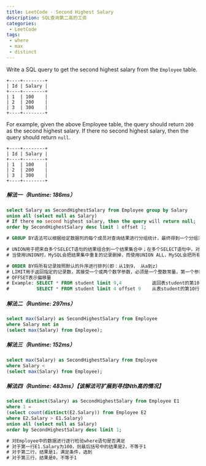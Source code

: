```yaml
---
title: LeetCode - Second Highest Salary
description: SQL查询第二高的工资
categories:
 - LeetCode
tags:
 - where
 - max
 - distinct
---
```





Write a SQL query to get the second highest salary from the `Employee` table.

```
+----+--------+
| Id | Salary |
+----+--------+
| 1  | 100    |
| 2  | 200    |
| 3  | 300    |
+----+--------+
```

For example, given the above Employee table, the query should return `200` as the second highest salary. If there no second highest salary, then the query should return `null`.

```
+----+--------+
| Id | Salary |
+----+--------+
| 1  | 100    |
| 2  | 200    |
| 3  | 300    |
+----+--------+
```



##### 解法一（Runtime: 186ms）

```sql
select Salary as SecondHighestSalary from Employee group by Salary
union all (select null as Salary)  
# If there no second highest salary, then the query will return null;
order by SecondHighestSalary desc limit 1 offset 1;

# GROUP BY语法可以根据给定数据列的每个成员对查询结果进行分组统计，最终得到一个分组汇总表

# UNION用于把来自多个SELECT语句的结果组合到一个结果集合中；在多个SELECT语句中，对应的列应该具有相同的字段属性，且第一个SELECT语句中被使用的字段名称也被用于结果的字段名称
# 当使用UNION时，MySQL会把结果集中重复的记录删掉，而使用UNION ALL，MySQL会把所有的记录返回，且效率高于UNION

# ORDER BY将所有记录按照默认的升序进行排列(即：从1到9， 从a到z)
# LIMIT用于返回指定的记录数，其接受一个或两个数字参数，必须是一个整数常量，第一个参数指定第一个返回记录行的偏移量（初始记录行的偏移量是0），第二个参数指定返回记录行的最大数目
# OFFSET表示偏移量
# Example: SELECT * FROM student limit 9,4           返回表student的第10、11、12、13行
#          SELECT * FROM student limit 4 offset 9    从表student的第10行开始，返回4行
```



##### 解法二（Runtime: 297ms）

```sql
select max(Salary) as SecondHighestSalary from Employee
where Salary not in
(select max(Salary) from Employee);
```



##### 解法三（Runtime: 152ms）

```sql
select max(Salary) as SecondHighestSalary from Employee
where Salary <
(select max(Salary) from Employee);
```



##### 解法四（Runtime: 483ms）【该解法可扩展到寻找Nth高的情况】

```sql
select distinct(Salary) as SecondHighestSalary from Employee E1
where 1 =
(select count(distinct(E2.Salary)) from Employee E2
where E2.Salary > E1.Salary)
union all (select null as Salary)
order by SecondHighestSalary desc limit 1;

# 对Employee中的数据进行逐行检验where语句是否满足
# 对于第一行E1.Salary为100，则最后括号中的结果是2，不等于1
# 对于第二行，结果是1，满足条件，选到
# 对于第三行，结果是0，不等于1
```











